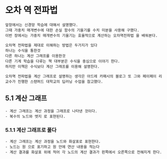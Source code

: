 #   오차 역 전파법

    앞장에서는 신경망 학습에 대해서 설명했다.
    그때 가중치 매개변수에 대한 손실 함수의 기울기를 수치 미분을 사용해 구했다.
    이번 장에서는 가중치 매개변수의 기울기는 효율적으로 계산하는 오차역전파법 을 배워본다.

    오차역 전파법을 제대로 이해하는 방법은 두가지가 있다
    하나는 수식을 통한것
    다른 하나는 계산 그래프를 이용한것
    다른 기계 학습을 다루는 책 대부분은 수식을 중심으로 이야기 한다.
    하지만 이책은 수식보다 계산 그래프를 이용해 설명한다.

    오차역 전파법을 계산 그래프로 설명하는 생각은 아드레 카패시의 블로그 또 그와 페이페이 리 교수가 진행한 스탠퍼드 대학교의 딥러닝 수업을 참고했다.


##  5.1 계산 그래프

    - 계산 그래프는 계산 과정을 그래프로 나타낸 것이다.
    - 복수의 노드와 엣지 로 표현된다.

### 5.1.1 계산 그래프로 풀다

    - 계산 그래프는 계산 과정을 노드와 화살표로 표현한다.
    - 노드는 원 으로 표기하고 원 안에 연산 내용을 적는다
    - 계산 결과를 화살표 위에 적어 각 노드의 계산 결과가 왼쪽에서 오른쪽으로 전해지게 한다.


